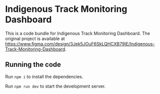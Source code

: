 
  # Indigenous Track Monitoring Dashboard

  This is a code bundle for Indigenous Track Monitoring Dashboard. The original project is available at https://www.figma.com/design/3Jek5JOuF6SkLQHCXB79IE/Indigenous-Track-Monitoring-Dashboard.

  ## Running the code

  Run `npm i` to install the dependencies.

  Run `npm run dev` to start the development server.
  